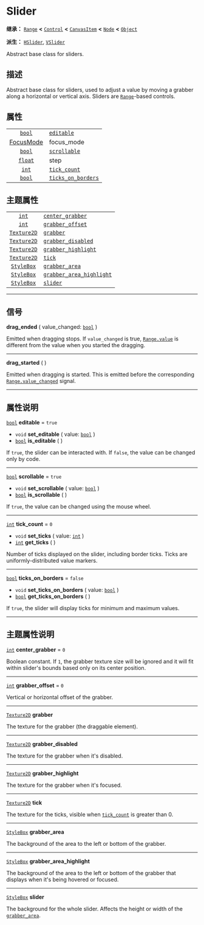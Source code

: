 <!-- ⚠ 请勿编辑本文件 ⚠ -->
<!-- 本文档使用脚本从 WeDot 引擎源码仓库生成。 -->
<!-- 生成脚本：https://github.com/WeDot-Engine/WeDot/tree/4.3/doc/tools/make_md.py； -->
<!-- 原文件：https://github.com/WeDot-Engine/WeDot/tree/4.3/doc/classes/Slider.xml。 -->

<div id="_class_slider"></div>

# Slider

**继承：** [`Range`](class_range.md) **<** [`Control`](class_control.md) **<** [`CanvasItem`](class_canvasitem.md) **<** [`Node`](class_node.md) **<** [`Object`](class_object.md)

**派生：** [`HSlider`](class_hslider.md), [`VSlider`](class_vslider.md)

Abstract base class for sliders.

## 描述

Abstract base class for sliders, used to adjust a value by moving a grabber along a horizontal or vertical axis. Sliders are [`Range`](class_range.md)-based controls.

## 属性

|||
|:-:|:--|
| [`bool`](class_bool.md)              | [`editable`](class_slider.md#class_slider_property_editable)                 | ``true``                                                                          |
| [FocusMode](#enum_control_focusmode) | focus_mode                                                                   | ``2`` (overrides [`Control`](class_control.md#class_control_property_focus_mode)) |
| [`bool`](class_bool.md)              | [`scrollable`](class_slider.md#class_slider_property_scrollable)             | ``true``                                                                          |
| [`float`](class_float.md)            | step                                                                         | ``1.0`` (overrides [`Range`](class_range.md#class_range_property_step))           |
| [`int`](class_int.md)                | [`tick_count`](class_slider.md#class_slider_property_tick_count)             | ``0``                                                                             |
| [`bool`](class_bool.md)              | [`ticks_on_borders`](class_slider.md#class_slider_property_ticks_on_borders) | ``false``                                                                         |

## 主题属性

|||
|:-:|:--|
| [`int`](class_int.md)             | [`center_grabber`](class_slider.md#class_slider_theme_constant_center_grabber)              | ``0`` |
| [`int`](class_int.md)             | [`grabber_offset`](class_slider.md#class_slider_theme_constant_grabber_offset)              | ``0`` |
| [`Texture2D`](class_texture2d.md) | [`grabber`](class_slider.md#class_slider_theme_icon_grabber)                                |       |
| [`Texture2D`](class_texture2d.md) | [`grabber_disabled`](class_slider.md#class_slider_theme_icon_grabber_disabled)              |       |
| [`Texture2D`](class_texture2d.md) | [`grabber_highlight`](class_slider.md#class_slider_theme_icon_grabber_highlight)            |       |
| [`Texture2D`](class_texture2d.md) | [`tick`](class_slider.md#class_slider_theme_icon_tick)                                      |       |
| [`StyleBox`](class_stylebox.md)   | [`grabber_area`](class_slider.md#class_slider_theme_style_grabber_area)                     |       |
| [`StyleBox`](class_stylebox.md)   | [`grabber_area_highlight`](class_slider.md#class_slider_theme_style_grabber_area_highlight) |       |
| [`StyleBox`](class_stylebox.md)   | [`slider`](class_slider.md#class_slider_theme_style_slider)                                 |       |

<!-- rst-class:: classref-section-separator -->

---

## 信号

<div id="_class_class_slider_signal_drag_ended"></div>

**drag_ended** ( value_changed: [`bool`](class_bool.md) ) <div id="class_slider_signal_drag_ended"></div>

Emitted when dragging stops. If `value_changed` is true, [`Range.value`](class_range.md#class_range_property_value) is different from the value when you started the dragging.

<!-- rst-class:: classref-item-separator -->

---

<div id="_class_class_slider_signal_drag_started"></div>

**drag_started** ( ) <div id="class_slider_signal_drag_started"></div>

Emitted when dragging is started. This is emitted before the corresponding [`Range.value_changed`](class_range.md#class_range_signal_value_changed) signal.

<!-- rst-class:: classref-section-separator -->

---

## 属性说明

<div id="_class_slider_property_editable"></div>

[`bool`](class_bool.md) **editable** = ``true`` <div id="class_slider_property_editable"></div>

- `void` **set_editable** ( value: [`bool`](class_bool.md) )
- [`bool`](class_bool.md) **is_editable** ( )

If `true`, the slider can be interacted with. If `false`, the value can be changed only by code.

<!-- rst-class:: classref-item-separator -->

---

<div id="_class_slider_property_scrollable"></div>

[`bool`](class_bool.md) **scrollable** = ``true`` <div id="class_slider_property_scrollable"></div>

- `void` **set_scrollable** ( value: [`bool`](class_bool.md) )
- [`bool`](class_bool.md) **is_scrollable** ( )

If `true`, the value can be changed using the mouse wheel.

<!-- rst-class:: classref-item-separator -->

---

<div id="_class_slider_property_tick_count"></div>

[`int`](class_int.md) **tick_count** = ``0`` <div id="class_slider_property_tick_count"></div>

- `void` **set_ticks** ( value: [`int`](class_int.md) )
- [`int`](class_int.md) **get_ticks** ( )

Number of ticks displayed on the slider, including border ticks. Ticks are uniformly-distributed value markers.

<!-- rst-class:: classref-item-separator -->

---

<div id="_class_slider_property_ticks_on_borders"></div>

[`bool`](class_bool.md) **ticks_on_borders** = ``false`` <div id="class_slider_property_ticks_on_borders"></div>

- `void` **set_ticks_on_borders** ( value: [`bool`](class_bool.md) )
- [`bool`](class_bool.md) **get_ticks_on_borders** ( )

If `true`, the slider will display ticks for minimum and maximum values.

<!-- rst-class:: classref-section-separator -->

---

## 主题属性说明

<div id="_class_slider_theme_constant_center_grabber"></div>

[`int`](class_int.md) **center_grabber** = ``0`` <div id="class_slider_theme_constant_center_grabber"></div>

Boolean constant. If `1`, the grabber texture size will be ignored and it will fit within slider's bounds based only on its center position.

<!-- rst-class:: classref-item-separator -->

---

<div id="_class_slider_theme_constant_grabber_offset"></div>

[`int`](class_int.md) **grabber_offset** = ``0`` <div id="class_slider_theme_constant_grabber_offset"></div>

Vertical or horizontal offset of the grabber.

<!-- rst-class:: classref-item-separator -->

---

<div id="_class_slider_theme_icon_grabber"></div>

[`Texture2D`](class_texture2d.md) **grabber** <div id="class_slider_theme_icon_grabber"></div>

The texture for the grabber (the draggable element).

<!-- rst-class:: classref-item-separator -->

---

<div id="_class_slider_theme_icon_grabber_disabled"></div>

[`Texture2D`](class_texture2d.md) **grabber_disabled** <div id="class_slider_theme_icon_grabber_disabled"></div>

The texture for the grabber when it's disabled.

<!-- rst-class:: classref-item-separator -->

---

<div id="_class_slider_theme_icon_grabber_highlight"></div>

[`Texture2D`](class_texture2d.md) **grabber_highlight** <div id="class_slider_theme_icon_grabber_highlight"></div>

The texture for the grabber when it's focused.

<!-- rst-class:: classref-item-separator -->

---

<div id="_class_slider_theme_icon_tick"></div>

[`Texture2D`](class_texture2d.md) **tick** <div id="class_slider_theme_icon_tick"></div>

The texture for the ticks, visible when [`tick_count`](class_slider.md#class_slider_property_tick_count) is greater than 0.

<!-- rst-class:: classref-item-separator -->

---

<div id="_class_slider_theme_style_grabber_area"></div>

[`StyleBox`](class_stylebox.md) **grabber_area** <div id="class_slider_theme_style_grabber_area"></div>

The background of the area to the left or bottom of the grabber.

<!-- rst-class:: classref-item-separator -->

---

<div id="_class_slider_theme_style_grabber_area_highlight"></div>

[`StyleBox`](class_stylebox.md) **grabber_area_highlight** <div id="class_slider_theme_style_grabber_area_highlight"></div>

The background of the area to the left or bottom of the grabber that displays when it's being hovered or focused.

<!-- rst-class:: classref-item-separator -->

---

<div id="_class_slider_theme_style_slider"></div>

[`StyleBox`](class_stylebox.md) **slider** <div id="class_slider_theme_style_slider"></div>

The background for the whole slider. Affects the height or width of the [`grabber_area`](class_slider.md#class_slider_theme_style_grabber_area).

[^virtual]: 本方法通常需要用户覆盖才能生效。
[^const]: 本方法无副作用，不会修改该实例的任何成员变量。
[^vararg]: 本方法除了能接受在此处描述的参数外，还能够继续接受任意数量的参数。
[^constructor]: 本方法用于构造某个类型。
[^static]: 调用本方法无需实例，可直接使用类名进行调用。
[^operator]: 本方法描述的是使用本类型作为左操作数的有效运算符。
[^bitfield]: 这个值是由下列位标志构成位掩码的整数。
[^void]: 无返回值。
